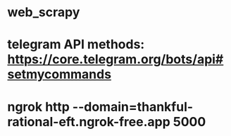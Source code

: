 # web_scrapy
# telegram API methods: https://core.telegram.org/bots/api#setmycommands
# ngrok http --domain=thankful-rational-eft.ngrok-free.app 5000